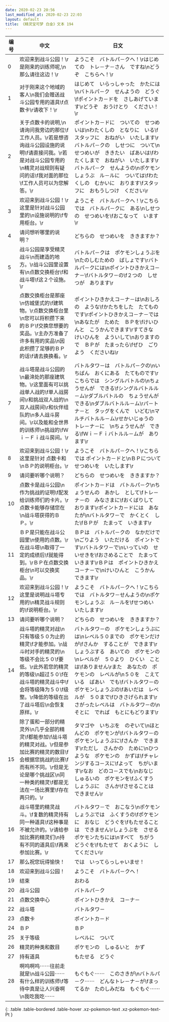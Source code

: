 ```yaml
---
date: 2020-02-23 20:56
last_modified_at: 2020-02-23 22:03
layout: default
title: 《精灵宝可梦 白金》文本 194
---
```

| 编号 | 中文 | 日文 |
| ---- | ---- | ---- |
| 0 | 欢迎来到战斗公园！\r是刚来的训练师呢,\n那么请往这边！\r | ようこそ　バトルパ－クへ！\rはじめての　トレ－ナ－さん　ですね\nどうぞ　こちらへ！\r |
| 1 | 对于刚来这个地域的客人\n我们会赠送战斗公园专用的道具\f点数卡\r请收下！\r | はじめて　いらっしゃった　かたには\nバトルパ－ク　せんようの　どうぐ\fポイントカ－ドを　さしあげています\rどうぞ　おうけとり　ください！\r |
| 2 | 关于点数卡的说明,\n请询问我旁边的那位\f工作人员。\r若是想咨询战斗公园设施的说明\f请直接问我。\r若是对战斗公园专用的\n精灵对战规则有疑问的话\f我对面的那位\f工作人员可以为您解答。\r | ポイントカ－ドに　ついての　せつめいは\nわたくしの　となりに　いる\fスタッフに　おねがい　いたします\rバトルパ－クの　しせつに　ついて\nせつめいが　ききたい　ばあいは\fわたくしまで　おねがい　いたします\rバトルパ－ク　せんようの\nポケモンしょうぶ　ル－ルに　ついては\fわたくしの　むかいに　おります\fスタッフに　おもうしつけ　ください\r |
| 3 | 欢迎来到战斗公园！\r这里是针对战斗公园里的\n设施说明的\f专用柜台。\r | ようこそ　バトルパ－クへ！\rこちらでは　バトルパ－クに　ある\nしせつの　せつめいを\fおこなって　います\r |
| 4 | 请问想听哪里的说明？ | どちらの　せつめいを　ききますか？ |
| 5 | 战斗公园是享受精灵战斗\n而建造的地方。\r战斗公园里设置有\n点数交换柜台\f和战斗塔\f这２个设施。\r | バトルパ－クは　ポケモンしょうぶを\nたのしむための　ばしょです\rバトルパ－クには\nポイントひきかえコ－ナ－\fバトルタワ－の\f２つの　しせつが　あります\r |
| 6 | 点数交换柜台是那座\n仿城堡式的\f建筑物。\r点数交换柜台里\n您可以将积攒下来的ＢＰ\f交换您想要的奖品。\r主办方准备了许多有用的奖品\n因此积攒了足够的ＢＰ的话\f请去换换看。\r | ポイントひきかえコ－ナ－は\nおしろの　ような\fかたちをした　たてものです\rポイントひきかえコ－ナ－では\nあなたが　ためた　ＢＰを\fけいひんと　こうかんできます\rすてきな　けいひんを　よういして\nおりますので　ＢＰが　たまったら\fぜひ　ごりよう　くださいね\r |
| 7 | 战斗塔是战斗公园的\n最淿处的那座建筑物。\r这里面有可以挑战单人战的\f单人战房间\r和挑战双人战的\n双人战房间\r和伙伴组队的\n多人战斗房间。\r以及能和全世界的训练师\n挑战的\fＷｉ－Ｆｉ战斗房间。\r | バトルタワ－は　バトルパ－クの\nいちばん　おくにある　たてものです\rこちらでは　シングルバトルの\nちょうせんが　できる\fシングルバトルル－ム\rダブルバトルの　ちょうせんが　できる\nダブルバトルル－ム\rパ－トナ－と　タッグをくんで　いどむ\nマルチバトルル－ム\rせかいじゅうの　トレ－ナ－に　\nちょうせんが　できる\fＷｉ－Ｆｉバトルル－ムが　あります\r |
| 8 | 欢迎来到战斗公园！\r这里是针对 点数卡和\nＢＰ的说明柜台。\r | ようこそ　バトルパ－クへ！\rこちらでは ポイントカ－ドと\nＢＰについて　せつめいを　いたします\r |
| 9 | 请问要听哪个说明？ | どちらの　せつめいを　ききますか？ |
| 10 | 点数卡是战斗公园\n作为挑战的证明\f配发给训练师们的卡片。\r点数卡能够存储您在\n战斗塔获得的ＢＰ。\r | ポイントカ－ドは　バトルパ－ク\nちょうせんの　あかし　として\fトレ－ナ－の　みなさまに\fおくばりして　おります\rポイントカ－ドには　あなたが\nバトルタワ－で　かくとく　した\fＢＰが　たまって　いきます\r |
| 11 | ＢＰ是只能在战斗公园里\n使用的点数。\r在战斗塔\n取得了一定的成绩后\f就能得到。\rＢＰ在点数交换柜台\n可以交换奖品。\r | ＢＰは　バトルパ－クの　なかだけで\nごりよう　いただける　ポイントです\rバトルタワ－で\nいっていの　せいせきを\fおさめることで　たまって　いきます\rＢＰは　ポイントひきかえコ－ナ－で\nけいひんと　こうかん　できます\r |
| 12 | 欢迎来到战斗公园！\r这里是说明战斗塔专用的\n精灵战斗规则的\f说明柜台。\r | ようこそ　バトルパ－クへ！\rこちらでは　バトルタワ－せんようの\nポケモンしょうぶ　ル－ルを\fせつめい　いたします\r |
| 13 | 请问要听哪个说明？ | どちらの　せつめいを　ききますか？ |
| 14 | 战斗塔的精灵对战\n只有等级５０为止的精灵\f才能参加。\r战斗时对手的精灵的\n等级不会比５０\f要低。\r此外若您的精灵的等级\n超过５０\f在战斗塔的精灵战斗中\f会将等级降为５０\f级整。\r降低的等级在出了战斗塔后\n会恢复原样。\r | バトルタワ－の　ポケモンしょうぶには\nレベル５０までの　ポケモンだけが\fさんか　することが　できます\rしょうぶする　あいての　ポケモンの\nレベルが　５０より　ひくい　ことは\fありません\rまた　あなたの　ポケモンの　レベルが\n５０を　こえている　ばあい　でも\fバトルタワ－の　ポケモンしょうぶの\fあいだは　レベルが　５０まで\fひきさげられます\rさがったレベルは　バトルタワ－の\nそとに　でれば　もとにもどります\r |
| 15 | 除了蛋和一部分的精灵外\n几乎全部的精灵\f都能参加\f战斗塔的精灵对战。\r但是参加比赛的精灵的数目\f会根据您挑战的比赛\f而有所不同。\r但是无论是哪个挑战区\n同一种类的精灵\f都是无法在一场比赛里\f存在两只的。\r | タマゴや　いちぶを　のぞいて\nほとんどの　ポケモンが\fバトルタワ－の　ポケモンしょうぶに\fさんか　できます\rただし　さんかの　ために\nひつような　ポケモンの　かずは\fチャレンジするコ－スに\fよって　ちがいます\rなお　どのコ－スでも\nおなじ　しゅるいの　ポケモンを\fふくすう　しょうぶに　さんか\fさせることは　できません\r |
| 16 | 战斗塔里的精灵战斗。\f复数的精灵持有同一种道具\f这种事是不被允许的。\r请给参加比赛的精灵们\n持有不同的道具后\f再来参加比赛。\r | バトルタワ－で　おこなう\nポケモンしょうぶでは　ふくすうの\fポケモンに　おなじ　どうぐを\fもたせることは　できません\rしょうぶを　させる　ポケモンたちには\nすべて　ちがう　どうぐを\fもたせて　おくように　してください\r |
| 17 | 那么祝您玩得愉快！ | では　いってらっしゃいませ！ |
| 18 | 欢迎来到战斗公园！ | ようこそ　バトルパ－クへ！ |
| 19 | 结束 | おわる |
| 20 | 战斗公园 | バトルパ－ク |
| 21 | 点数交换中心 | ポイントひきかえ　コ－ナ－ |
| 22 | 战斗塔 | バトルタワ－ |
| 23 | 点数卡 | ポイントカ－ド |
| 24 | ＢＰ | ＢＰ |
| 25 | 关于等级 | レベルに　ついて |
| 26 | 精灵的种类和数目 | ポケモンの　しゅるいと　かず |
| 27 | 持有道具 | もたせる　どうぐ |
| 28 | 啊呜啊呜⋯⋯往前走就是\n战斗公园⋯⋯有什么样的训练师\f等待中真是让人兴奋啊\n我吃我吃⋯⋯ | もぐもぐ⋯⋯　このさきが\nバトルパ－ク⋯⋯　どんなトレ－ナ－が\fまってるか　たのしみだね　もぐもぐ⋯⋯ |
{: .table .table-bordered .table-hover .xz-pokemon-text .xz-pokemon-text-Pt }
